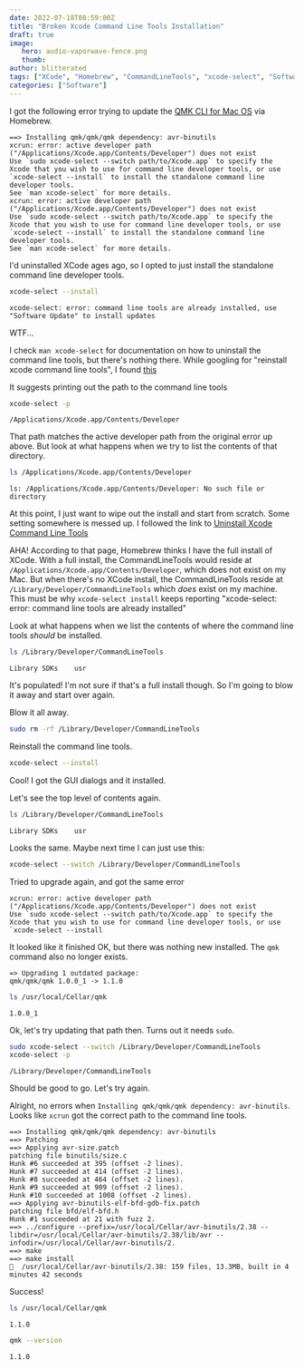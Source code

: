 ```yaml
---
date: 2022-07-18T08:59:00Z
title: "Broken Xcode Command Line Tools Installation"
draft: true
image:
   hero: audio-vaporwave-fence.png
   thumb:
author: blitterated
tags: ["XCode", "Homebrew", "CommandLineTools", "xcode-select", "Software Development", "Tooling"]
categories: ["Software"]
---
```

I got the following error trying to update the [QMK CLI for Mac OS](https://github.com/qmk/qmk_cli#macos) via Homebrew.

```text
==> Installing qmk/qmk/qmk dependency: avr-binutils
xcrun: error: active developer path ("/Applications/Xcode.app/Contents/Developer") does not exist
Use `sudo xcode-select --switch path/to/Xcode.app` to specify the Xcode that you wish to use for command line developer tools, or use `xcode-select --install` to install the standalone command line developer tools.
See `man xcode-select` for more details.
xcrun: error: active developer path ("/Applications/Xcode.app/Contents/Developer") does not exist
Use `sudo xcode-select --switch path/to/Xcode.app` to specify the Xcode that you wish to use for command line developer tools, or use `xcode-select --install` to install the standalone command line developer tools.
See `man xcode-select` for more details.
```

I'd uninstalled XCode ages ago, so I opted to just install the standalone command line developer tools.

```sh
xcode-select --install
```

```text
xcode-select: error: command line tools are already installed, use "Software Update" to install updates
```

WTF...

I check `man xcode-select` for documentation on how to uninstall the command line tools, but there's nothing there. While googling for "reinstall xcode command line tools", I found [this](https://mac.install.guide/commandlinetools/7.html)

It suggests printing out the path to the command line tools

```sh
xcode-select -p
```

```text
/Applications/Xcode.app/Contents/Developer
```

That path matches the active developer path from the original error up above. But look at what happens when we try to list the contents of that directory.

```sh
ls /Applications/Xcode.app/Contents/Developer
```

```text
ls: /Applications/Xcode.app/Contents/Developer: No such file or directory
```

At this point, I just want to wipe out the install and start from scratch. Some setting somewhere is messed up. I followed the link to [Uninstall Xcode Command Line Tools](https://mac.install.guide/commandlinetools/6.html)

AHA! According to that page, Homebrew thinks I have the full install of XCode. With a full install, the CommandLineTools would reside at `/Applications/Xcode.app/Contents/Developer`, which does not exist on my Mac. But when there's no XCode install, the CommandLineTools reside at `/Library/Developer/CommandLineTools` which _does_ exist on my machine. This must be why `xcode-select install` keeps reporting "xcode-select: error: command line tools are already installed"

Look at what happens when we list the contents of where the command line tools _should_ be installed.

```sh
ls /Library/Developer/CommandLineTools
```

```text
Library SDKs    usr
```

It's populated! I'm not sure if that's a full install though. So I'm going to blow it away and start over again.

Blow it all away.

```sh
sudo rm -rf /Library/Developer/CommandLineTools
```

Reinstall the command line tools.

```sh
xcode-select --install
```

Cool! I got the GUI dialogs and it installed. 

Let's see the top level of contents again.

```sh
ls /Library/Developer/CommandLineTools
```

```text
Library SDKs    usr
```

Looks the same. Maybe next time I can just use this:

```sh
xcode-select --switch /Library/Developer/CommandLineTools
```

Tried to upgrade again, and got the same error

```text
xcrun: error: active developer path ("/Applications/Xcode.app/Contents/Developer") does not exist
Use `sudo xcode-select --switch path/to/Xcode.app` to specify the Xcode that you wish to use for command line developer tools, or use `xcode-select --install
```

It looked like it finished OK, but there was nothing new installed. The `qmk` command also no longer exists.

```text
=> Upgrading 1 outdated package:
qmk/qmk/qmk 1.0.0_1 -> 1.1.0
```

```sh
ls /usr/local/Cellar/qmk
```

```text
1.0.0_1
```

Ok, let's try updating that path then. Turns out it needs `sudo`.

```sh
sudo xcode-select --switch /Library/Developer/CommandLineTools
xcode-select -p
```

```text
/Library/Developer/CommandLineTools
```

Should be good to go. Let's try again.

Alright, no errors when `Installing qmk/qmk/qmk dependency: avr-binutils`. Looks like `xcrun` got the correct path to the command line tools.

```text
==> Installing qmk/qmk/qmk dependency: avr-binutils
==> Patching
==> Applying avr-size.patch
patching file binutils/size.c
Hunk #6 succeeded at 395 (offset -2 lines).
Hunk #7 succeeded at 414 (offset -2 lines).
Hunk #8 succeeded at 464 (offset -2 lines).
Hunk #9 succeeded at 909 (offset -2 lines).
Hunk #10 succeeded at 1008 (offset -2 lines).
==> Applying avr-binutils-elf-bfd-gdb-fix.patch
patching file bfd/elf-bfd.h
Hunk #1 succeeded at 21 with fuzz 2.
==> ../configure --prefix=/usr/local/Cellar/avr-binutils/2.38 --libdir=/usr/local/Cellar/avr-binutils/2.38/lib/avr --infodir=/usr/local/Cellar/avr-binutils/2.
==> make
==> make install
🍺  /usr/local/Cellar/avr-binutils/2.38: 159 files, 13.3MB, built in 4 minutes 42 seconds
```

Success!


```sh
ls /usr/local/Cellar/qmk
```

```text
1.1.0
```

```sh
qmk --version
```

```text
1.1.0
```







